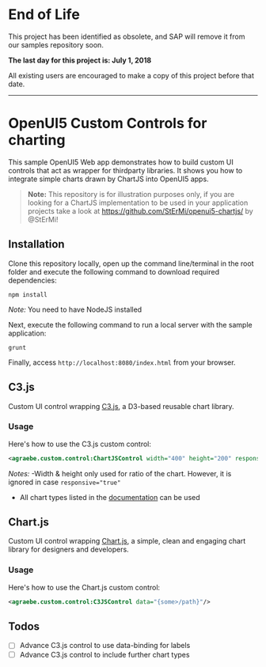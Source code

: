 # End of Life

This project has been identified as obsolete, and SAP will remove it from our samples repository soon.

**The last day for this project is:  July 1, 2018**

All existing users are encouraged to make a copy of this project before that date.

------


# OpenUI5 Custom Controls for charting
This sample OpenUI5 Web app demonstrates how to build custom UI controls that act as wrapper for thirdparty libraries.
It shows you how to integrate simple charts drawn by ChartJS into OpenUI5 apps.

> **Note:** This repository is for illustration purposes only, if you are looking for a ChartJS implementation to be used in your application projects take a look at https://github.com/StErMi/openui5-chartjs/ by @StErMi!

## Installation
Clone this repository locally, open up the command line/terminal in the root folder and execute the following command to download required dependencies:
```
npm install
```
*Note:* You need to have NodeJS installed

Next, execute the following command to run a local server with the sample application:
```
grunt
```

Finally, access ```http://localhost:8080/index.html``` from your browser.

## C3.js
Custom UI control wrapping [C3.js](http://c3js.org/), a D3-based reusable chart library.

### Usage
Here's how to use the C3.js custom control:

```xml
<agraebe.custom.control:ChartJSControl width="400" height="200" responsive="true" chartType="Line" data="{some>/path}"/>
```

*Notes:*
-Width & height only used for ratio of the chart. However, it is ignored in case ```responsive="true"```
- All chart types listed in the [documentation](http://www.chartjs.org/docs/) can be used

## Chart.js
Custom UI control wrapping [Chart.js](http://www.chartjs.org/), a simple, clean and engaging chart library for designers and developers.

### Usage
Here's how to use the Chart.js custom control:

```xml
<agraebe.custom.control:C3JSControl data="{some>/path}"/>
```

## Todos
- [ ] Advance C3.js control to use data-binding for labels
- [ ] Advance C3.js control to include further chart types
